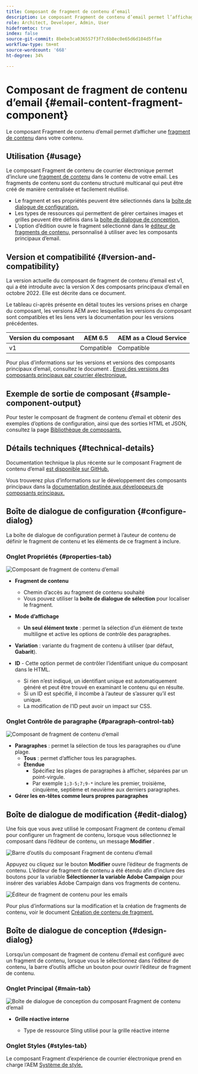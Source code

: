 ```yaml
---
title: Composant de fragment de contenu d’email
description: Le composant Fragment de contenu d’email permet l’affichage d’un fragment de contenu dans votre contenu.
role: Architect, Developer, Admin, User
hidefromtoc: true
index: false
source-git-commit: 8bebe3ca036557f3f7c6b8ec0e65d6d104d5ffae
workflow-type: tm+mt
source-wordcount: '668'
ht-degree: 34%

---
```



# Composant de fragment de contenu d’email {#email-content-fragment-component}

Le composant Fragment de contenu d’email permet d’afficher une [fragment de contenu](https://experienceleague.adobe.com/docs/experience-manager-cloud-service/assets/content-fragments/content-fragments.html?lang=fr) dans votre contenu.

## Utilisation {#usage}

Le composant Fragment de contenu de courrier électronique permet d’inclure une [fragment de contenu](https://experienceleague.adobe.com/docs/experience-manager-cloud-service/assets/content-fragments/content-fragments.html) dans le contenu de votre email. Les fragments de contenu sont du contenu structuré multicanal qui peut être créé de manière centralisée et facilement réutilisé.

* Le fragment et ses propriétés peuvent être sélectionnés dans la [boîte de dialogue de configuration.](#configure-dialog)
* Les types de ressources qui permettent de gérer certaines images et grilles peuvent être définis dans la [boîte de dialogue de conception.](#design-dialog)
* L’option d’édition ouvre le fragment sélectionné dans le [éditeur de fragments de contenu,](#edit-dialog) personnalisé à utiliser avec les composants principaux d’email.

## Version et compatibilité {#version-and-compatibility}

La version actuelle du composant de fragment de contenu d’email est v1, qui a été introduite avec la version X des composants principaux d’email en octobre 2022. Elle est décrite dans ce document.

Le tableau ci-après présente en détail toutes les versions prises en charge du composant, les versions AEM avec lesquelles les versions du composant sont compatibles et les liens vers la documentation pour les versions précédentes.

| Version du composant | AEM 6.5 | AEM as a Cloud Service |
|---|---|---|
| v1 | Compatible | Compatible |

Pour plus d’informations sur les versions et versions des composants principaux d’email, consultez le document . [Envoi des versions des composants principaux par courrier électronique.](/help/email/versions.md)

## Exemple de sortie de composant {#sample-component-output}

Pour tester le composant de fragment de contenu d’email et obtenir des exemples d’options de configuration, ainsi que des sorties HTML et JSON, consultez la page [Bibliothèque de composants.](https://adobe.com/go/aem_cmp_library_email_cf)

## Détails techniques {#technical-details}

Documentation technique la plus récente sur le composant Fragment de contenu d’email [est disponible sur GitHub.](https://adobe.com/go/aem_cmp_tech_email_cf_v1)

Vous trouverez plus d’informations sur le développement des composants principaux dans la [documentation destinée aux développeurs de composants principaux.](/help/developing/overview.md)

## Boîte de dialogue de configuration {#configure-dialog}

La boîte de dialogue de configuration permet à l’auteur de contenu de définir le fragment de contenu et les éléments de ce fragment à inclure.

### Onglet Propriétés {#properties-tab}

![Composant de fragment de contenu d’email](/help/email/assets/email-content-fragment-edit-properties.png)

* **Fragment de contenu**

   * Chemin d’accès au fragment de contenu souhaité
   * Vous pouvez utiliser la **boîte de dialogue de sélection** pour localiser le fragment.

* **Mode d’affichage**
   * **Un seul élément texte** : permet la sélection d’un élément de texte multiligne et active les options de contrôle des paragraphes.
* **Variation** : variante du fragment de contenu à utiliser (par défaut, **Gabarit**).

* **ID** - Cette option permet de contrôler l’identifiant unique du composant dans le HTML.
   * Si rien n’est indiqué, un identifiant unique est automatiquement généré et peut être trouvé en examinant le contenu qui en résulte.
   * Si un ID est spécifié, il incombe à l’auteur de s’assurer qu’il est unique.
   * La modification de l’ID peut avoir un impact sur CSS.

### Onglet Contrôle de paragraphe {#paragraph-control-tab}

![Composant de fragment de contenu d’email](/help/assets/content-fragment-edit-paragraph.png)

* **Paragraphes** : permet la sélection de tous les paragraphes ou d’une plage.
   * **Tous** : permet d’afficher tous les paragraphes.
   * **Étendue**
      * Spécifiez les plages de paragraphes à afficher, séparées par un point-virgule.
      * Par exemple `1;3-5;7;9-*` inclure les premier, troisième, cinquième, septième et neuvième aux derniers paragraphes.
* **Gérer les en-têtes comme leurs propres paragraphes**

## Boîte de dialogue de modification {#edit-dialog}

Une fois que vous avez utilisé le composant Fragment de contenu d’email pour configurer un fragment de contenu, lorsque vous sélectionnez le composant dans l’éditeur de contenu, un message **Modifier** .

![Barre d’outils du composant Fragment de contenu d’email](/help/email/assets/email-content-fragment-edit-toolbar.png)

Appuyez ou cliquez sur le bouton **Modifier** ouvre l’éditeur de fragments de contenu. L’éditeur de fragment de contenu a été étendu afin d’inclure des boutons pour la variable **Sélectionner la variable Adobe Campaign** pour insérer des variables Adobe Campaign dans vos fragments de contenu.

![Éditeur de fragment de contenu pour les emails](/help/email/assets/email-content-fragment-editor.png)

Pour plus d’informations sur la modification et la création de fragments de contenu, voir le document [Création de contenu de fragment.](https://experienceleague.adobe.com/docs/experience-manager-cloud-service/content/assets/content-fragments/content-fragments-variations.html)

## Boîte de dialogue de conception {#design-dialog}

Lorsqu’un composant de fragment de contenu d’email est configuré avec un fragment de contenu, lorsque vous le sélectionnez dans l’éditeur de contenu, la barre d’outils affiche un bouton pour ouvrir l’éditeur de fragment de contenu.


### Onglet Principal {#main-tab}

![Boîte de dialogue de conception du composant Fragment de contenu d’email](/help/email/assets/email-content-fragment-design.png)

* **Grille réactive interne**

   * Type de ressource Sling utilisé pour la grille réactive interne

### Onglet Styles {#styles-tab}

Le composant Fragment d’expérience de courrier électronique prend en charge l’AEM [Système de style.](/help/get-started/authoring.md#component-styling)
